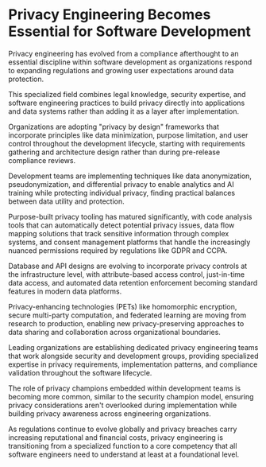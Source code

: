 # Privacy Engineering Becomes Essential for Software Development

Privacy engineering has evolved from a compliance afterthought to an essential discipline within software development as organizations respond to expanding regulations and growing user expectations around data protection.

This specialized field combines legal knowledge, security expertise, and software engineering practices to build privacy directly into applications and data systems rather than adding it as a layer after implementation.

Organizations are adopting "privacy by design" frameworks that incorporate principles like data minimization, purpose limitation, and user control throughout the development lifecycle, starting with requirements gathering and architecture design rather than during pre-release compliance reviews.

Development teams are implementing techniques like data anonymization, pseudonymization, and differential privacy to enable analytics and AI training while protecting individual privacy, finding practical balances between data utility and protection.

Purpose-built privacy tooling has matured significantly, with code analysis tools that can automatically detect potential privacy issues, data flow mapping solutions that track sensitive information through complex systems, and consent management platforms that handle the increasingly nuanced permissions required by regulations like GDPR and CCPA.

Database and API designs are evolving to incorporate privacy controls at the infrastructure level, with attribute-based access control, just-in-time data access, and automated data retention enforcement becoming standard features in modern data platforms.

Privacy-enhancing technologies (PETs) like homomorphic encryption, secure multi-party computation, and federated learning are moving from research to production, enabling new privacy-preserving approaches to data sharing and collaboration across organizational boundaries.

Leading organizations are establishing dedicated privacy engineering teams that work alongside security and development groups, providing specialized expertise in privacy requirements, implementation patterns, and compliance validation throughout the software lifecycle.

The role of privacy champions embedded within development teams is becoming more common, similar to the security champion model, ensuring privacy considerations aren't overlooked during implementation while building privacy awareness across engineering organizations.

As regulations continue to evolve globally and privacy breaches carry increasing reputational and financial costs, privacy engineering is transitioning from a specialized function to a core competency that all software engineers need to understand at least at a foundational level.